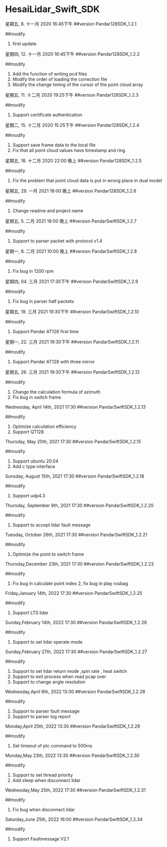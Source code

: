 # HesaiLidar_Swift_SDK

星期五, 6. 十一月 2020 16:45下午 
##version
Pandar128SDK_1.2.1 

##modify
1. first update

星期四, 12. 十一月 2020 16:45下午 
##version
Pandar128SDK_1.2.2 

##modify
1. Add the function of writing pcd files
2. Modify the order of loading the correction file
3. Modify the change timing of the cursor of the point cloud array

星期五, 11. 十二月 2020 19:25下午 
##version
Pandar128SDK_1.2.3 

##modify
1. Support certificate authentication

星期二, 15. 十二月 2020 15:25下午 
##version
Pandar128SDK_1.2.4 

##modify
1. Support save frame data to the local file
2. Fix that all point cloud values have timestamp and ring


星期五, 18. 十二月 2020 22:00 晚上
##version
Pandar128SDK_1.2.5

##modify
1. Fix the problem that point cloud data is put in wrong place in dual model

星期五, 29. 一月 2021 18:00 晚上
##version
Pandar128SDK_1.2.6

##modify
1. Change readme and project name

星期五, 5. 二月 2021 18:00 晚上
##version
PandarSwiftSDK_1.2.7

##modify
1. Support to parser packet with protocol v1.4


星期一, 8. 二月 2021 10:00 晚上
##version
PandarSwiftSDK_1.2.8

##modify
1. Fix bug in 1200 rpm

星期四, 04. 三月 2021 17:30下午 
##version
PandarSwiftSDK_1.2.9

##modify
1. Fix bug in parser half packets

星期五, 19. 三月 2021 19:30下午 
##version
PandarSwiftSDK_1.2.10

##modify
1. Support Pandar AT128 first time

星期一, 22. 三月 2021 19:30下午 
##version
PandarSwiftSDK_1.2.11

##modify
1. Support Pandar AT128 with three mirror

星期五, 26. 三月 2021 19:30下午 
##version
PandarSwiftSDK_1.2.12

##modify
1. Change the calculation formula of azimuth
2. Fix bug in switch frame

Wednesday, April 14th, 2021 17:30
##version
PandarSwiftSDK_1.2.13

##modify
1. Optimize calculation efficiency
2. Support QT128

Thursday, May 20th, 2021 17:30
##version
PandarSwiftSDK_1.2.15

##modify
1. Support ubuntu 20.04
2. Add c type interface

Sunsday, August 15th, 2021 17:30
##version
PandarSwiftSDK_1.2.18

##modify
1. Support udp4.3


Thursday, September 9th, 2021 17:30
##version
PandarSwiftSDK_1.2.20

##modify
1. Support to accept lidar fault message

Tuesday, October 26th, 2021 17:30
##version
PandarSwiftSDK_1.2.21

##modify
1. Optimize the point to switch frame

Thursday,December 23th, 2021 17:30
##version
PandarSwiftSDK_1.2.23

##modify
1. Fix bug in calculate point index
2, fix bug in play rosbag

Friday,January 14th, 2022 17:30
##version
PandarSwiftSDK_1.2.25

##modify
1. Support LTS lidar 

Sunday,February 14th, 2022 17:30
##version
PandarSwiftSDK_1.2.26

##modify
1. Support to set lidar operate mode

Sunday,February 27th, 2022 17:30
##version
PandarSwiftSDK_1.2.27

##modify
1. Support to set lidar return mode ,spin rate , heat switch
2. Support to exit process when read pcap over
3. Support to change angle resolution

Wednesday,April 6th, 2022 13:30
##version
PandarSwiftSDK_1.2.28

##modify
1. Support to parser fault message 
2. Support to parser log report

Monday,April 25th, 2022 13:30
##version
PandarSwiftSDK_1.2.29

##modify
1. Set timeout of ptc command to 500ms
 
Monday,May 23th, 2022 13:30
##version
PandarSwiftSDK_1.2.30

##modify
1. Support to set thread priority
2. Add sleep when disconnect lidar

Wednesday,May 25th, 2022 17:30
##version
PandarSwiftSDK_1.2.31

##modify
1. Fix bug when disconnect lidar

Saturday,June 25th, 2022 16:00
##version
PandarSwiftSDK_1.2.34

##modify
1. Support Faultmessage V2.1